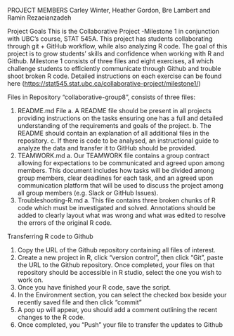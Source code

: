 PROJECT MEMBERS
Carley Winter, Heather Gordon, Bre Lambert and Ramin Rezaeianzadeh

Project Goals
This is the Collaborative Project -Milestone 1 in conjunction with UBC’s course, STAT 545A. This project has students collaborating through git + GitHub workflow, while also analyzing R code. The goal of this project is to grow students’ skills and confidence when working with R and Github. Milestone 1 consists of three files and eight exercises, all which challenge students to efficiently communicate through Github and trouble shoot broken R code. Detailed instructions on each exercise can be found here (https://stat545.stat.ubc.ca/collaborative-project/milestone1/) 

Files in Repository
 “collaborative-group8”, consists of three files:
1.	README.md File
a.	A README file should be present in all projects providing instructions on the tasks ensuring one has a full and detailed understanding of the requirements and goals of the project.
b.	The README should contain an explanation of all additional files in the repository. 
c.	If there is code to be analysed, an instructional guide to analyze the data and transfer it to GitHub should be provided.
2.	TEAMWORK.md
a.	Our TEAMWORK file contains a group contract allowing for expectations to be communicated and agreed upon among members. This document includes how tasks will be divided among group members, clear deadlines for each task, and an agreed upon communication platform that will be used to discuss the project among all group members (e.g. Slack or GitHub Issues).
3.	Troubleshooting-R.md
a.	This file contains three broken chunks of R code which must be investigated and solved. Annotations should be added to clearly layout what was wrong and what was edited to resolve the errors of the original R code. 

Transferring R code to Github
1.	Copy the URL of the Github repository containing all files of interest.
2.	Create a new project in R, click “version control”, then click “Git”, paste the URL to the Github repository. Once completed, your files on that repository should be accessible in R studio, select the one you wish to work on.
3.	Once you have finished your R code, save the script.
4.	In the Environment section, you can select the checked box beside your recently saved file and then click “commit” 
5.	A pop up will appear, you should add a comment outlining the recent changes to the R code.
6.	Once completed, you “Push” your file to transfer the updates to Github


















